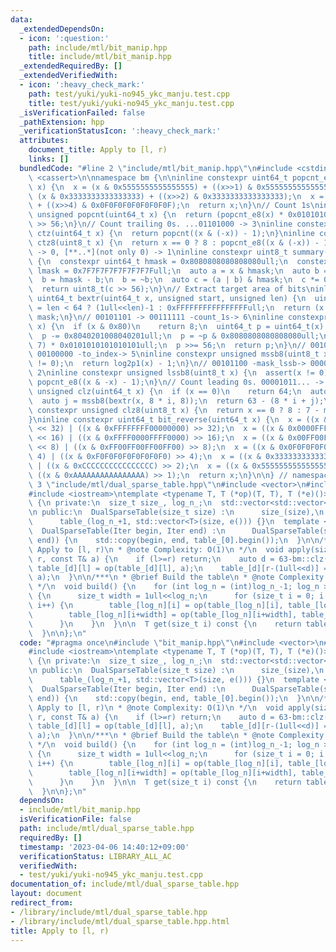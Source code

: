```yaml
---
data:
  _extendedDependsOn:
  - icon: ':question:'
    path: include/mtl/bit_manip.hpp
    title: include/mtl/bit_manip.hpp
  _extendedRequiredBy: []
  _extendedVerifiedWith:
  - icon: ':heavy_check_mark:'
    path: test/yuki/yuki-no945_ykc_manju.test.cpp
    title: test/yuki/yuki-no945_ykc_manju.test.cpp
  _isVerificationFailed: false
  _pathExtension: hpp
  _verificationStatusIcon: ':heavy_check_mark:'
  attributes:
    document_title: Apply to [l, r)
    links: []
  bundledCode: "#line 2 \"include/mtl/bit_manip.hpp\"\n#include <cstdint>\n#include\
    \ <cassert>\n\nnamespace bm {\n\ninline constexpr uint64_t popcnt_e8(uint64_t\
    \ x) {\n  x = (x & 0x5555555555555555) + ((x>>1) & 0x5555555555555555);\n  x =\
    \ (x & 0x3333333333333333) + ((x>>2) & 0x3333333333333333);\n  x = (x & 0x0F0F0F0F0F0F0F0F)\
    \ + ((x>>4) & 0x0F0F0F0F0F0F0F0F);\n  return x;\n}\n// Count 1s\ninline constexpr\
    \ unsigned popcnt(uint64_t x) {\n  return (popcnt_e8(x) * 0x0101010101010101)\
    \ >> 56;\n}\n// Count trailing 0s. ...01101000 -> 3\ninline constexpr unsigned\
    \ ctz(uint64_t x) {\n  return popcnt((x & (-x)) - 1);\n}\ninline constexpr unsigned\
    \ ctz8(uint8_t x) {\n  return x == 0 ? 8 : popcnt_e8((x & (-x)) - 1);\n}\n// [00..0](8bit)\
    \ -> 0, [**..*](not only 0) -> 1\ninline constexpr uint8_t summary(uint64_t x)\
    \ {\n  constexpr uint64_t hmask = 0x8080808080808080ull;\n  constexpr uint64_t\
    \ lmask = 0x7F7F7F7F7F7F7F7Full;\n  auto a = x & hmask;\n  auto b = x & lmask;\n\
    \  b = hmask - b;\n  b = ~b;\n  auto c = (a | b) & hmask;\n  c *= 0x0002040810204081ull;\n\
    \  return uint8_t(c >> 56);\n}\n// Extract target area of bits\ninline constexpr\
    \ uint64_t bextr(uint64_t x, unsigned start, unsigned len) {\n  uint64_t mask\
    \ = len < 64 ? (1ull<<len)-1 : 0xFFFFFFFFFFFFFFFFull;\n  return (x >> start) &\
    \ mask;\n}\n// 00101101 -> 00111111 -count_1s-> 6\ninline constexpr unsigned log2p1(uint8_t\
    \ x) {\n  if (x & 0x80)\n    return 8;\n  uint64_t p = uint64_t(x) * 0x0101010101010101ull;\n\
    \  p -= 0x8040201008040201ull;\n  p = ~p & 0x8080808080808080ull;\n  p = (p >>\
    \ 7) * 0x0101010101010101ull;\n  p >>= 56;\n  return p;\n}\n// 00101100 -mask_mssb->\
    \ 00100000 -to_index-> 5\ninline constexpr unsigned mssb8(uint8_t x) {\n  assert(x\
    \ != 0);\n  return log2p1(x) - 1;\n}\n// 00101100 -mask_lssb-> 00000100 -to_index->\
    \ 2\ninline constexpr unsigned lssb8(uint8_t x) {\n  assert(x != 0);\n  return\
    \ popcnt_e8((x & -x) - 1);\n}\n// Count leading 0s. 00001011... -> 4\ninline constexpr\
    \ unsigned clz(uint64_t x) {\n  if (x == 0)\n    return 64;\n  auto i = mssb8(summary(x));\n\
    \  auto j = mssb8(bextr(x, 8 * i, 8));\n  return 63 - (8 * i + j);\n}\ninline\
    \ constexpr unsigned clz8(uint8_t x) {\n  return x == 0 ? 8 : 7 - mssb8(x);\n\
    }\ninline constexpr uint64_t bit_reverse(uint64_t x) {\n  x = ((x & 0x00000000FFFFFFFF)\
    \ << 32) | ((x & 0xFFFFFFFF00000000) >> 32);\n  x = ((x & 0x0000FFFF0000FFFF)\
    \ << 16) | ((x & 0xFFFF0000FFFF0000) >> 16);\n  x = ((x & 0x00FF00FF00FF00FF)\
    \ << 8) | ((x & 0xFF00FF00FF00FF00) >> 8);\n  x = ((x & 0x0F0F0F0F0F0F0F0F) <<\
    \ 4) | ((x & 0xF0F0F0F0F0F0F0F0) >> 4);\n  x = ((x & 0x3333333333333333) << 2)\
    \ | ((x & 0xCCCCCCCCCCCCCCCC) >> 2);\n  x = ((x & 0x5555555555555555) << 1) |\
    \ ((x & 0xAAAAAAAAAAAAAAAA) >> 1);\n  return x;\n}\n\n} // namespace bm\n#line\
    \ 3 \"include/mtl/dual_sparse_table.hpp\"\n#include <vector>\n#include <algorithm>\n\
    #include <iostream>\ntemplate <typename T, T (*op)(T, T), T (*e)()>\nclass DualSparseTable\
    \ {\n private:\n  size_t size_, log_n_;\n  std::vector<std::vector<T>> table_;\n\
    \n public:\n  DualSparseTable(size_t size) :\n      size_(size),\n      log_n_(63-bm::clz(size)),\n\
    \      table_(log_n_+1, std::vector<T>(size, e())) {}\n  template <typename Iter>\n\
    \  DualSparseTable(Iter begin, Iter end) :\n      DualSparseTable(std::distance(begin,\
    \ end)) {\n    std::copy(begin, end, table_[0].begin());\n  }\n\n/***\n * @brief\
    \ Apply to [l, r)\n * @note Complexity: O(1)\n */\n  void apply(size_t l, size_t\
    \ r, const T& a) {\n    if (l>=r) return;\n    auto d = 63-bm::clz(r-l);\n   \
    \ table_[d][l] = op(table_[d][l], a);\n    table_[d][r-(1ull<<d)] = op(table_[d][r-(1ull<<d)],\
    \ a);\n  }\n\n/***\n * @brief Build the table\n * @note Complexity: O(n log n)\n\
    \ */\n  void build() {\n    for (int log_n = (int)log_n_-1; log_n >= 0; log_n--)\
    \ {\n      size_t width = 1ull<<log_n;\n      for (size_t i = 0; i < size_-width;\
    \ i++) {\n        table_[log_n][i] = op(table_[log_n][i], table_[log_n+1][i]);\n\
    \        table_[log_n][i+width] = op(table_[log_n][i+width], table_[log_n+1][i]);\n\
    \      }\n    }\n  }\n\n  T get(size_t i) const {\n    return table_[0][i];\n\
    \  }\n\n};\n"
  code: "#pragma once\n#include \"bit_manip.hpp\"\n#include <vector>\n#include <algorithm>\n\
    #include <iostream>\ntemplate <typename T, T (*op)(T, T), T (*e)()>\nclass DualSparseTable\
    \ {\n private:\n  size_t size_, log_n_;\n  std::vector<std::vector<T>> table_;\n\
    \n public:\n  DualSparseTable(size_t size) :\n      size_(size),\n      log_n_(63-bm::clz(size)),\n\
    \      table_(log_n_+1, std::vector<T>(size, e())) {}\n  template <typename Iter>\n\
    \  DualSparseTable(Iter begin, Iter end) :\n      DualSparseTable(std::distance(begin,\
    \ end)) {\n    std::copy(begin, end, table_[0].begin());\n  }\n\n/***\n * @brief\
    \ Apply to [l, r)\n * @note Complexity: O(1)\n */\n  void apply(size_t l, size_t\
    \ r, const T& a) {\n    if (l>=r) return;\n    auto d = 63-bm::clz(r-l);\n   \
    \ table_[d][l] = op(table_[d][l], a);\n    table_[d][r-(1ull<<d)] = op(table_[d][r-(1ull<<d)],\
    \ a);\n  }\n\n/***\n * @brief Build the table\n * @note Complexity: O(n log n)\n\
    \ */\n  void build() {\n    for (int log_n = (int)log_n_-1; log_n >= 0; log_n--)\
    \ {\n      size_t width = 1ull<<log_n;\n      for (size_t i = 0; i < size_-width;\
    \ i++) {\n        table_[log_n][i] = op(table_[log_n][i], table_[log_n+1][i]);\n\
    \        table_[log_n][i+width] = op(table_[log_n][i+width], table_[log_n+1][i]);\n\
    \      }\n    }\n  }\n\n  T get(size_t i) const {\n    return table_[0][i];\n\
    \  }\n\n};\n"
  dependsOn:
  - include/mtl/bit_manip.hpp
  isVerificationFile: false
  path: include/mtl/dual_sparse_table.hpp
  requiredBy: []
  timestamp: '2023-04-06 14:40:12+09:00'
  verificationStatus: LIBRARY_ALL_AC
  verifiedWith:
  - test/yuki/yuki-no945_ykc_manju.test.cpp
documentation_of: include/mtl/dual_sparse_table.hpp
layout: document
redirect_from:
- /library/include/mtl/dual_sparse_table.hpp
- /library/include/mtl/dual_sparse_table.hpp.html
title: Apply to [l, r)
---
```

